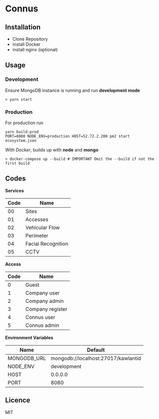 # Connus
## Installation
  - Clone Repository
  - install Docker
  - install nginx (optional) 

## Usage

### Development

Ensure MongoDB instance is running and run **development mode**

```
> yarn start
```

### Production

For production run

```
yarn build:prod
PORT=8080 NODE_ENV=production HOST=52.72.2.200 pm2 start ecosystem.json
```

_With Docker_, builds up with **node** and **mongo**

```
> docker-compose up --build # IMPORTANT Omit the --build if not the first build
```
## Codes

**Services**

| Code | Name               |
| ---- | ------------------ |
| 00   | Sites              |
| 01   | Accesses           |
| 02   | Vehicular Flow     |
| 03   | Perimeter          |
| 04   | Facial Recognition |
| 05   | CCTV               |

**Access**

| Code | Name             |
| ---- | ---------------- |
| 0    | Guest            |
| 1    | Company user     |
| 2    | Company admin    |
| 3    | Company register |
| 4    | Connus user      |
| 5    | Connus admin     |

**Environment Variables**

| Name      | Default     |
| ---------- | ------------- |
| MONGODB_URL | mongodb://localhost:27017/kawlantid            |
| NODE_ENV | development               |
| HOST | 0.0.0.0                  |
| PORT | 8080            |


## Licence

MIT
